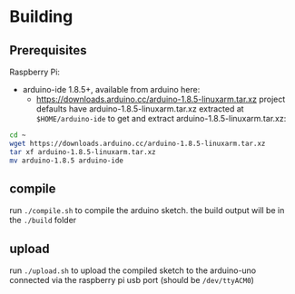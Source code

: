 # Building
## Prerequisites
Raspberry Pi:
- arduino-ide 1.8.5+, available from arduino here:
  - https://downloads.arduino.cc/arduino-1.8.5-linuxarm.tar.xz
project defaults have arduino-1.8.5-linuxarm.tar.xz extracted at `$HOME/arduino-ide`
to get and extract arduino-1.8.5-linuxarm.tar.xz:
```bash
cd ~
wget https://downloads.arduino.cc/arduino-1.8.5-linuxarm.tar.xz
tar xf arduino-1.8.5-linuxarm.tar.xz
mv arduino-1.8.5 arduino-ide
```

## compile
run `./compile.sh` to compile the arduino sketch. the build output will be in the `./build` folder

## upload
run `./upload.sh` to upload the compiled sketch to the arduino-uno connected via the raspberry pi usb port (should be `/dev/ttyACM0`)
